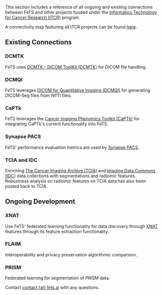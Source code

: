 This section includes a reference of all ongoing and existing connections between FeTS and other projects funded under the [Informatics Technology for Cancer Research (ITCR)](https://itcr.cancer.gov/) program.

A connectivity map featuring all ITCR projects can be found [here](https://www.ndexbio.org/#/network/04c0a7e8-af92-11e7-94d3-0ac135e8bacf).


## Existing Connections

### DCMTK
FeTS uses [DCMTK - DICOM ToolKit (DCMTK)](https://dicom.offis.de/dcmtk.php.en) for DICOM file handling. 

### DCMQI
FeTS leverages [DICOM for Quantitative Imaging (DCMQI)](http://qiicr.org/dcmqi-guide/tutorials/intro.html) for generating DICOM-Seg files from NIfTI files. 

### CaPTk
FeTS leverages the [Cancer Imaging Phenomics Toolkit (CaPTk)](https://www.med.upenn.edu/cbica/captk) for integrating CaPTk's current functionality into FeTS. 

### Synapse PACS
FeTS' performance evaluation metrics are used by [Synapse PACS](https://healthcaresolutions-us.fujifilm.com/enterprise-imaging/synapse-pacs).  

### TCIA and IDC
Enriching [The Cancer Imaging Archive (TCIA)](https://www.cancerimagingarchive.net/) and [Imaging Data Commons (IDC)](https://datacommons.cancer.gov/repository/imaging-data-commons) data collections with segmentations and radiomic features. Robustness analysis on radiomic features on TCIA data has also been posted back to TCIA.

## Ongoing Development

### XNAT
Use FeTS' federated learning functionality for data discovery through [XNAT](https://xnat.org) features through its feature extraction functionality. 

### FLAIM
Interoperability and privacy preservation algorithmic comparison. 

### PRISM
Federated learning for segmentation of PRISM data.

Contact [contact [at] fets.ai](mailto:contact@fets.ai) with any questions.